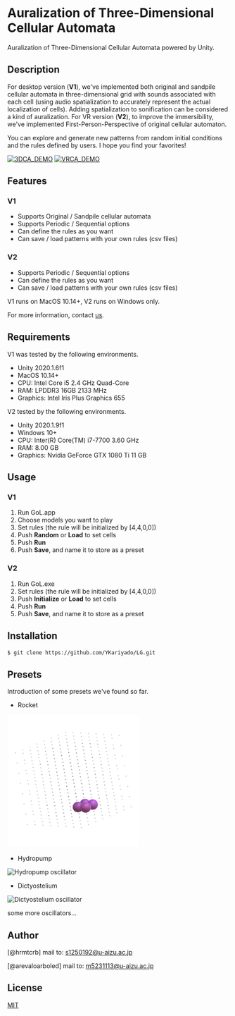 
# Auralization of Three-Dimensional Cellular Automata
Auralization of Three-Dimensional Cellular Automata powered by Unity.

## Description
For desktop version (**V1**), we've implemented both original and sandpile cellular automata in three-dimensional grid with sounds associated with each cell (using audio spatialization to accurately represent the actual localization of cells). Adding spatialization to sonification can be considered a kind of auralization.
For VR version (**V2**), to improve the immersibility, we've implemented First-Person-Perspective of original cellular automaton. 

You can explore and generate new patterns from random initial conditions and the rules defined by users. I hope you find your favorites!

<!--
![3DCA image]()
![VRCA image]()
-->

[![3DCA_DEMO](http://img.youtube.com/vi/kSOa_Kmai9E/maxresdefault.jpg)](http://www.youtube.com/watch?v=kSOa_Kmai9E "V1 demo")
[![VRCA_DEMO](http://img.youtube.com/vi/KgRhsvUY_0c/maxresdefault.jpg)](https://youtu.be/KgRhsvUY_0c "V2 demmo")
 
## Features
### V1
- Supports Original / Sandpile cellular automata
- Supports Periodic / Sequential options
- Can define the rules as you want
- Can save / load patterns with your own rules (csv files)

### V2
- Supports Periodic / Sequential options
- Can define the rules as you want
- Can save / load patterns with your own rules (csv files)

V1 runs on MacOS 10.14+, V2 runs on Windows only.
 
For more information, contact [us](#Author).

## Requirements
V1 was tested by the following environments.
- Unity 2020.1.6f1
- MacOS 10.14+
- CPU: Intel Core i5 2.4 GHz Quad-Core
- RAM: LPDDR3 16GB 2133 MHz
- Graphics: Intel Iris Plus Graphics 655

V2 tested by the following environments.
- Unity 2020.1.9f1
- Windows 10+ 
- CPU: Inter(R) Core(TM) i7-7700 3.60 GHz
- RAM: 8.00 GB
- Graphics: Nvidia GeForce GTX 1080 Ti 11 GB

## Usage
### V1
1. Run GoL.app
2. Choose models you want to play
3. Set rules (the rule will be initialized by [4,4,0,0])
4. Push **Random** or **Load** to set cells
5. Push **Run**
6. Push **Save**, and name it to store as a preset

### V2
1. Run GoL.exe
2. Set rules (the rule will be initialized by [4,4,0,0])
3. Push **Initialize** or **Load** to set cells 
4. Push **Run**
5. Push **Save**, and name it to store as a preset
 
## Installation
```
$ git clone https://github.com/YKariyado/LG.git
```

## Presets
Introduction of some presets we've found so far.
- Rocket
<img src="_image/1608680514.gif" alt="Rocket oscillator" title="Rocket">

- Hydropump
<img src="_image/pomp.gif" alt="Hydropump oscillator" title="Hydropump" width="300" height="300">

- Dictyostelium
<img src="_image/nenkin.gif" alt="Dictyostelium oscillator" title="Dictyostelium" width="300" height="300">

some more oscillators...
 
## Author
[@hrmtcrb]
mail to: s1250192@u-aizu.ac.jp

[@arevaloarboled]
mail to: m5231113@u-aizu.ac.jp

 
## License
[MIT](LICENSE)</blockquote>
